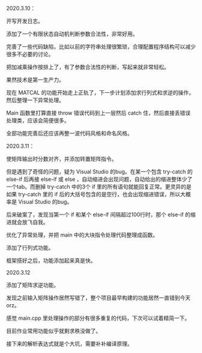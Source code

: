 2020.3.10：

开写开发日志。

添加了一个有限状态自动机判断参数合法性，非常好用。

完善了一些代码缺陷，比如以前的字符串处理很繁琐，合理配置程序结构可以减少很多不必要的讨论。

把加减乘操作按排上了，有了参数合法性的判断，写起来就非常轻松。

果然技术是第一生产力。

现在 MATCAL 的功能开始走上正轨了，下一步计划添加求行列式和求逆的操作，然后整理一下异常处理。

Main 函数里打算直接 throw 错误代码到上一层然后 catch 住，然后直接丢错误处理类，应该会简便很多。

全部功能完善后还应该再整一波代码风格和命名风格。

2020.3.11：

使矩阵输出时分数对齐，并添加转置矩阵指令。

但是遇到了奇怪的问题，疑为 Visual Studio 的bug。在某一个包含 try-catch 的 else-if 后再接 else-if 或 else ，自动缩进会出现问题，自动给出的缩进整体少了一个tab。而删掉 try-catch 中的3个 if 里的所有语句就能回复正常。更灵异的是如果 try-catch 里的 if 后的大括号包含的是空行，也会出现缩进错误，所以大概率是 Visual Studio 的bug。

后来破案了，发现当第一个 if 和某个 else-if 间隔超过100行时，那个 else-if 的缩进就会放飞自我。

优化了异常处理，并把 main 中的大块指令处理代码整理成函数。

添加了行列式功能。

框架搭好之后，功能添加起来真是快。

2020.3.12

添加了矩阵求逆功能。

发现之前输入矩阵操作居然写错了，整个项目最早构建的功能居然一直错到今天orz。

感觉 main.cpp 里处理操作的部分有很多重复的代码，下次可以试着精简一下。

目前作业常用功能似乎就剩求秩没做了。

接下来的解析表达式就是个大坑，需要补补编译原理。